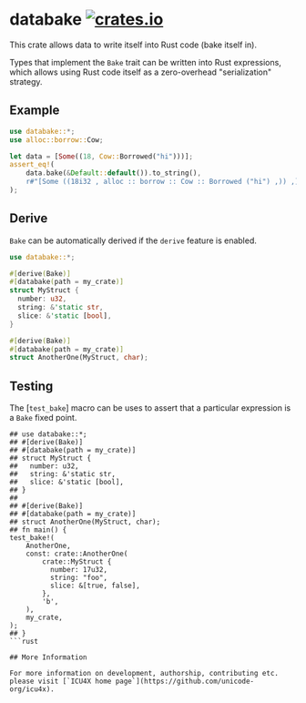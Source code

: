# databake [![crates.io](https://img.shields.io/crates/v/databake)](https://crates.io/crates/databake)

This crate allows data to write itself into Rust code (bake itself in).

Types that implement the `Bake` trait can be written into Rust expressions,
which allows using Rust code itself as a zero-overhead "serialization" strategy.

## Example
```rust
use databake::*;
use alloc::borrow::Cow;

let data = [Some((18, Cow::Borrowed("hi")))];
assert_eq!(
    data.bake(&Default::default()).to_string(),
    r#"[Some ((18i32 , alloc :: borrow :: Cow :: Borrowed ("hi") ,)) ,]"#,
);
```

## Derive
`Bake` can be automatically derived if the `derive` feature is enabled.

```rust
use databake::*;

#[derive(Bake)]
#[databake(path = my_crate)]
struct MyStruct {
  number: u32,
  string: &'static str,
  slice: &'static [bool],
}

#[derive(Bake)]
#[databake(path = my_crate)]
struct AnotherOne(MyStruct, char);
```

## Testing
The [`test_bake`] macro can be uses to assert that a particular expression is a `Bake` fixed point.

```no_run https://github.com/rust-lang/rust/issues/98906
## use databake::*;
## #[derive(Bake)]
## #[databake(path = my_crate)]
## struct MyStruct {
##   number: u32,
##   string: &'static str,
##   slice: &'static [bool],
## }
##
## #[derive(Bake)]
## #[databake(path = my_crate)]
## struct AnotherOne(MyStruct, char);
## fn main() {
test_bake!(
    AnotherOne,
    const: crate::AnotherOne(
        crate::MyStruct {
          number: 17u32,
          string: "foo",
          slice: &[true, false],
        },
        'b',
    ),
    my_crate,
);
## }
```rust

## More Information

For more information on development, authorship, contributing etc. please visit [`ICU4X home page`](https://github.com/unicode-org/icu4x).
